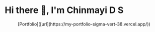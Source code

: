 # Hi there 👋, I'm Chinmayi D S
<p align="center">
  [Portfolio]([url](https://my-portfolio-sigma-vert-38.vercel.app/))
</p>
<!---
urgetolearn/urgetolearn is a ✨ unique ✨ repository because its `README.md` (this file) appears on your GitHub profile.
You can click the Preview link to take a look at your changes.
--->
